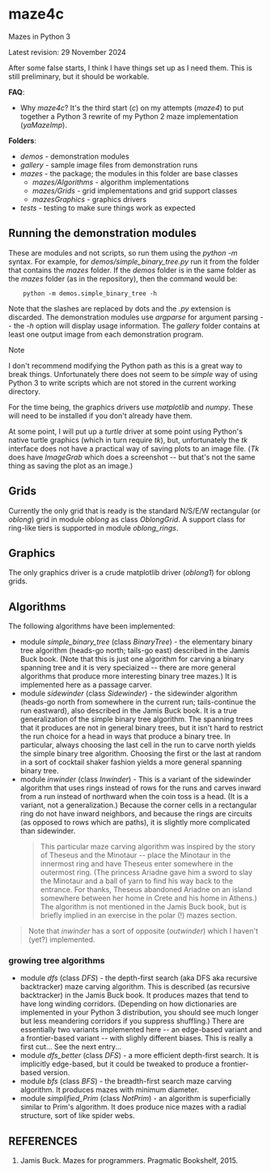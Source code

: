 # maze4c
Mazes in Python 3

Latest revision: 29 November 2024

After some false starts, I think I have things set up as I need them.  This is still preliminary, but it should be workable.

**FAQ**:

*  Why *maze4c*? It's the third start (*c*) on my attempts (*maze4*) to put together a Python 3 rewrite of my Python 2 maze implementation (*yaMazeImp*).

**Folders**:

*  *demos* - demonstration modules
*  *gallery* - sample image files from demonstration runs
*  *mazes* - the package; the modules in this folder are base classes
    +  *mazes/Algorithms* - algorithm implementations
    +  *mazes/Grids* - grid implementations and grid support classes
    +  *mazesGraphics* - graphics drivers
*  *tests* - testing to make sure things work as expected

## Running the demonstration modules

These are modules and not scripts, so run them using the *python -m* syntax.
For example, for *demos/simple\_binary\_tree.py* run it from the folder that contains the *mazes* folder.  If the *demos* folder is in the same folder as the *mazes* folder (as in the repository), then the command would be:

```
    python -m demos.simple_binary_tree -h
```
Note that the slashes are replaced by dots and the *.py* extension is discarded.  The demonstration modules use *argparse* for argument parsing -- the *-h* option will display usage information.  The *gallery* folder contains at least one output image from each demonstration program.

> [!NOTE]  
> I don't recommend modifying the Python path as this is a great way to break things.  Unfortunately there does not seem to be *simple* way of using Python 3 to write scripts which are not stored in the current working directory.

For the time being, the graphics drivers use *matplotlib* and *numpy*.  These will need to be installed if you don't already have them.

At some point, I will put up a *turtle* driver at some point using Python's native turtle graphics (which in turn require *tk*), but, unfortunately the *tk* interface does not have a practical way of saving plots to an image file.  (*Tk* does have *ImageGrab* which does a screenshot -- but that's not the same thing as saving the plot as an image.)

## Grids

Currently the only grid that is ready is the standard N/S/E/W rectangular (or *oblong*) grid in module *oblong* as class *OblongGrid*.  A support class for ring-like tiers is supported in module *oblong\_rings*.

## Graphics

The only graphics driver is a crude matplotlib driver (*oblong1*) for oblong grids.

## Algorithms

The following algorithms have been implemented:

* module *simple\_binary\_tree* (class *BinaryTree*) - the elementary binary tree algorithm (heads-go north; tails-go east) described in the Jamis Buck book.  (Note that this is just one algorithm for carving a binary spanning tree and it is very speciaized -- there are more general algorithms that produce more interesting binary tree mazes.)  It is implemented here as a passage carver.
* module *sidewinder* (class *Sidewinder*) - the sidewinder algorithm (heads-go north from somewhere in the current run; tails-continue the run eastward), also described in the Jamis Buck book.  It is a true generalization of the simple binary tree algorithm.  The spanning trees that it produces are not in general binary trees, but it isn't hard to restrict the run choice for a head in ways that produce a binary tree.  In particular, always choosing the last cell in the run to carve north yields the simple binary tree algorithm.  Choosing the first or the last at random in a sort of cocktail shaker fashion yields a more general spanning binary tree.
* module *inwinder* (class *Inwinder*) - This is a variant of the sidewinder algorithm that uses rings instead of rows for the runs and carves inward from a run instead of northward when the coin toss is a head.  (It is a variant, not a generalization.)  Because the corner cells in a rectangular ring do not have inward neighbors, and because the rings are circuits (as opposed to rows which are paths), it is slightly more complicated than sidewinder.
  > This particular maze carving algorithm was inspired by the story of Theseus and the Minotaur -- place the Minotaur in the innermost ring and have Theseus enter somewhere in the outermost ring.  (The princess Ariadne gave him a sword to slay the Minotaur and a ball of yarn to find his way back to the entrance.  For thanks, Theseus abandoned Ariadne on an island somewhere between her home in Crete and his home in Athens.)  The algorithm is not mentioned in the Jamis Buck book, but is briefly implied in an exercise in the polar (!) mazes section.

 > Note that *inwinder* has a sort of opposite (*outwinder*) which I haven't (yet?) implemented.

### growing tree algorithms

* module *dfs* (class *DFS*) - the depth-first search (aka DFS aka recursive backtracker) maze carving algorithm.  This is described (as recursive backtracker) in the Jamis Buck book.  It produces mazes that tend to have long winding corridors.  (Depending on how dictionaries are implemented in your Python 3 distribution, you should see much longer but less meandering corridors if you suppress shuffling.)  There are essentially two variants implemented here -- an edge-based variant and a frontier-based variant -- with slighly different biases.  This is really a first cut...  See the next entry...
* module *dfs\_better* (class *DFS*) - a more efficient depth-first search.  It is implicitly edge-based, but it could be tweaked to produce a frontier-based version.
* module *bfs* (class *BFS*) - the breadth-first search maze carving algorithm.  It produces mazes with minimum diameter.
* module *simplified\_Prim* (class *NotPrim*) - an algorithm is superficially similar to Prim's algorithm.  It does produce nice mazes with a radial structure, sort of like spider webs.

## REFERENCES

1. Jamis Buck. Mazes for programmers.  Pragmatic Bookshelf, 2015.